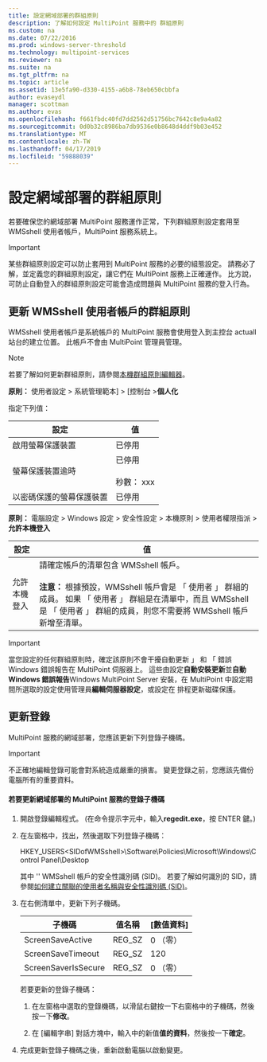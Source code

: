 ```yaml
---
title: 設定網域部署的群組原則
description: 了解如何設定 MultiPoint 服務中的 群組原則
ms.custom: na
ms.date: 07/22/2016
ms.prod: windows-server-threshold
ms.technology: multipoint-services
ms.reviewer: na
ms.suite: na
ms.tgt_pltfrm: na
ms.topic: article
ms.assetid: 13e5fa90-d330-4155-a6b8-78eb650cbbfa
author: evaseydl
manager: scottman
ms.author: evas
ms.openlocfilehash: f661fbdc40fd7dd2562d51756bc7642c8e9a4a82
ms.sourcegitcommit: 0d0b32c8986ba7db9536e0b8648d4ddf9b03e452
ms.translationtype: MT
ms.contentlocale: zh-TW
ms.lasthandoff: 04/17/2019
ms.locfileid: "59888039"
---
```

# <a name="configure-group-policies-for-a-domain-deployment"></a>設定網域部署的群組原則
若要確保您的網域部署 MultiPoint 服務運作正常，下列群組原則設定套用至 WMSshell 使用者帳戶，MultiPoint 服務系統上。  
  
> [!IMPORTANT]  
> 某些群組原則設定可以防止套用到 MultiPoint 服務的必要的組態設定。 請務必了解，並定義您的群組原則設定，讓它們在 MultiPoint 服務上正確運作。 比方說，可防止自動登入的群組原則設定可能會造成問題與 MultiPoint 服務的登入行為。  
  
## <a name="update-group-policies-for-the-wmsshell-user-account"></a>更新 WMSshell 使用者帳戶的群組原則 
WMSshell 使用者帳戶是系統帳戶的 MultiPoint 服務會使用登入到主控台 actuall 站台的建立位置。 此帳戶不會由 MultiPoint 管理員管理。
  
> [!NOTE]  
> 若要了解如何更新群組原則，請參閱[本機群組原則編輯器](https://technet.microsoft.com/library/dn265982.aspx)。  
  
**原則：** 使用者設定 > 系統管理範本] > [控制台 >**個人化**  
  
指定下列值：  
  
|設定|值|  
|-----------|----------|  
|啟用螢幕保護裝置|已停用|  
|螢幕保護裝置逾時|已停用<br /><br />秒數： xxx|  
|以密碼保護的螢幕保護裝置|已停用|  
  
**原則：** 電腦設定 > Windows 設定 > 安全性設定 > 本機原則 > 使用者權限指派 >**允許本機登入**  
  
|設定|值|  
|-----------|----------|  
|允許本機登入|請確定帳戶的清單包含 WMSshell 帳戶。<br /><br />**注意：** 根據預設，WMSshell 帳戶會是 「 使用者 」 群組的成員。 如果 「 使用者 」 群組是在清單中，而且 WMSshell 是 「 使用者 」 群組的成員，則您不需要將 WMSshell 帳戶新增至清單。|  
  
> [!IMPORTANT]  
> 當您設定的任何群組原則時，確定該原則不會干擾自動更新 」 和 「 錯誤 Windows 錯誤報告在 MultiPoint 伺服器上。 這些由設定**自動安裝更新**並**自動 Windows 錯誤報告**Windows MultiPoint Server 安裝，在 MultiPoint 中設定期間所選取的設定使用管理員**編輯伺服器設定**，或設定在 排程更新磁碟保護。  
  
## <a name="update-the-registry"></a>更新登錄  
MultiPoint 服務的網域部署，您應該更新下列登錄子機碼。  
  
> [!IMPORTANT]  
> 不正確地編輯登錄可能會對系統造成嚴重的損害。 變更登錄之前，您應該先備份電腦所有的重要資料。  
  
#### <a name="to-update-registry-subkeys-for-a-domain-deployment-of-multipoint-services"></a>若要更新網域部署的 MultiPoint 服務的登錄子機碼  
  
1.  開啟登錄編輯程式。 (在命令提示字元中，輸入**regedit.exe**，按 ENTER 鍵。)  
  
2.  在左窗格中，找出，然後選取下列登錄子機碼：  
  
    HKEY_USERS\<SIDofWMSshell>\Software\Policies\Microsoft\Windows\Control Panel\Desktop  
  
    其中 '<SIDofWMSshell>' WMSshell 帳戶的安全性識別碼 (SID)。 若要了解如何識別的 SID，請參閱[如何建立關聯的使用者名稱與安全性識別碼 (SID)](https://support.microsoft.com/kb/154599)。  
  
3.  在右側清單中，更新下列子機碼。  
  
    |子機碼|值名稱|[數值資料]|  
    |----------|--------------|--------------|  
    |ScreenSaveActive|REG_SZ|0 （零）|  
    |ScreenSaveTimeout|REG_SZ|120|  
    |ScreenSaverIsSecure|REG_SZ|0 （零）|  
  
    若要更新的登錄子機碼：  
  
    1.  在左窗格中選取的登錄機碼，以滑鼠右鍵按一下右窗格中的子機碼，然後按一下**修改**。  
  
    2.  在 [編輯字串] 對話方塊中，輸入中的新值**值的資料**，然後按一下**確定**。  
  
4.  完成更新登錄子機碼之後，重新啟動電腦以啟動變更。 